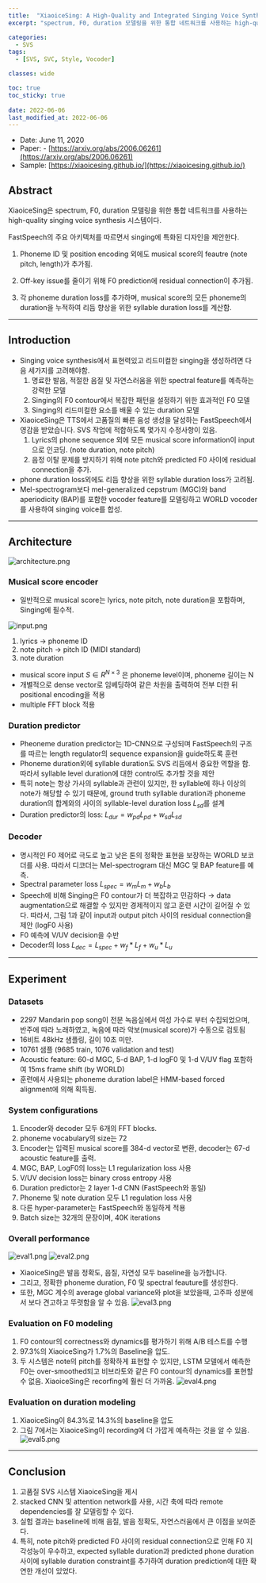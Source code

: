 ```yaml
---
title:  "XiaoiceSing: A High-Quality and Integrated Singing Voice Synthesis System"
excerpt: "spectrum, F0, duration 모델링을 위한 통합 네트워크를 사용하는 high-quality singing voice synthesis 시스템"

categories:
  - SVS
tags:
  - [SVS, SVC, Style, Vocoder]

classes: wide

toc: true
toc_sticky: true
 
date: 2022-06-06
last_modified_at: 2022-06-06
---
```


<!-- # XiaoiceSing: A High-Quality and Integrated Singing Voice Synthesis System -->

- Date: June 11, 2020
- Paper: - [https://arxiv.org/abs/2006.06261](https://arxiv.org/abs/2006.06261) 
- Sample: [https://xiaoicesing.github.io/](https://xiaoicesing.github.io/)

## **Abstract**

XiaoiceSing은 spectrum, F0, duration 모델링을 위한 통합 네트워크를 사용하는 high-quality singing voice synthesis 시스템이다.

FastSpeech의 주요 아키텍처를 따르면서 singing에 특화된 디자인을 제안한다.

1) Phoneme ID 및 position encoding 외에도 musical score의 feautre (note pitch, length)가 추가됨.

2) Off-key issue를 줄이기 위해 F0 prediction에 residual connection이 추가됨.

3) 각 phoneme duration loss를 추가하며, musical score의 모든 phoneme의 duration을 누적하여 리듬 향상을 위한 syllable duration loss를 계산함.

---

## **Introduction**
- Singing voice synthesis에서 표현력있고 리드미컬한 singing을 생성하려면 다음 세가지를 고려해야함.
    1. 명료한 발음, 적절한 음질 및 자연스러움을 위한 spectral feature를 예측하는 강력한 모델
  2. Singing의 F0 contour에서 복잡한 패턴을 설정하기 위한 효과적인 F0 모델
  3. Singing의 리드미컬한 요소를 배울 수 있는 duration 모델
 - XiaoiceSing은 TTS에서 고품질의 빠른 음성 생성을 달성하는 FastSpeech에서 영감을 받았습니다. SVS 작업에 적합하도록 몇가지 수정사항이 있음.
    1. Lyrics의 phone sequence 외에 모든 musical score information이 input으로 인코딩. (note duration, note pitch)
    2. 음정 이탈 문제를 방지하기 위해 note pitch와 predicted F0 사이에 residual connection을 추가.
  - phone duration loss외에도 리듬 향상을 위한 syllable duration loss가 고려됨.
  - Mel-spectrogram보다 mel-generalized cepstrum (MGC)와 band aperiodicity (BAP)를 포함한 vocoder feature를 모델링하고 WORLD vocoder를 사용하여 singing voice를 합성.

---
## **Architecture**
    
![architecture.png](/_figure/xiaoicesing/architecture.png)
    
### **Musical score encoder**
- 일반적으로 musical score는 lyrics, note pitch, note duration을 포함하며, Singing에 필수적.
            
![input.png](/_figure/xiaoicesing/input.png)

1) lyrics → phoneme ID    
2) note pitch → pitch ID (MIDI standard)
3) note duration
        
- musical score input $S∈R^{N×3}$ 은 phoneme level이며, phoneme 길이는 N
- 개별적으로 dense vector로 임베딩하여 같은 차원을 출력하여 전부 더한 뒤 positional encoding을 적용
- multiple FFT block 적용
### **Duration predictor**
- Pheoneme duration predictor는 1D-CNN으로 구성되며 FastSpeech의 구조를 따르는 length regulator의 sequence expansion을 guide하도록 훈련
- Phoneme duration외에 syllable duration도 SVS 리듬에서 중요한 역할을 함. 따라서 syllable level duration에 대한 control도 추가할 것을 제안
- 특히 note는 항상 가사의 syllable과 관련이 있지만, 한 syllable에 하나 이상의 note가 해당할 수 있기 때문에, ground truth syllable duration과 phoneme duration의 합계와의 사이의 syllable-level duration loss $L_{sd}$를 설계
- Duration predictor의 loss: $L_{dur}=w_{pd}L_{pd}+w_{sd}L_{sd}$
### **Decoder**
- 명시적인 F0 제어로 극도로 높고 낮은 톤의 정확한 표현을 보장하는 WORLD 보코더를 사용. 따라서 디코더는 Mel-spectrogram 대신 MGC 및 BAP feature를 예측.
- Spectral parameter loss $L_{spec}=w_mL_m+w_bL_b$
- Speech에 비해 Singing은 F0 contour가 더 복잡하고 민감하다 → data augmentation으로 해결할 수 있지만 경제적이지 않고 훈련 시간이 길어질 수 있다. 따라서, 그림 1과 같이 input과 output pitch 사이의 residual connection을 제안 (logF0 사용)
- F0 예측에 V/UV decision을 수반
- Decoder의 loss $L_{dec}=L_{spec}+w_{f}*L_f+w_u*L_u$
---
## **Experiment**
### Datasets
- 2297 Mandarin pop song이 전문 녹음실에서 여성 가수로 부터 수집되었으며,  반주에 따라 노래하였고, 녹음에 따라 악보(musical score)가 수동으로 검토됨
- 16비트 48kHz 샘플링, 길이 10초 미만.
- 10761 샘플 (9685 train, 1076 validation and test)
- Acoustic feature: 60-d MGC, 5-d BAP, 1-d logF0 및 1-d V/UV flag 포함하여 15ms frame shift (by WORLD)
- 훈련에서 사용되는 phoneme duration label은 HMM-based forced alignment에 의해 획득됨.
### **System configurations**
1. Encoder와 decoder 모두 6개의 FFT blocks.
2. phoneme vocabulary의 size는 72
3. Encoder는 입력된 musical score를 384-d vector로 변환, decoder는 67-d acoustic feature를 출력.
4. MGC, BAP, LogF0의 loss는 L1 regularization loss 사용
5. V/UV decision loss는 binary cross entropy 사용
6. Duration predictor는 2 layer 1-d CNN (FastSpeech와 동일)
7. Phoneme 및 note duration 모두 L1 regulation loss 사용
8. 다른 hyper-parameter는 FastSpeech와 동일하게 적용
9. Batch size는 32개의 문장이며, 40K iterations
### **Overall performance**
![eval1.png](../_figure/xiaoicesing/eval1.png)
![eval2.png](../_figure/xiaoicesing/eval2.png)
- XiaoiceSing은 발음 정확도, 음질, 자연성 모두 baseline을 능가합니다. 
- 그리고, 정확한 phoneme duration, F0 및 spectral feauture를 생성한다.
- 또한, MGC 계수의 average global variance와 plot을 보았을때, 고주파 성분에서 보다 견고하고 뚜렷함을 알 수 있음.
![eval3.png](../_figure/xiaoicesing/eval3.png)
      
### **Evaluation on F0 modeling**
1. F0 contour의 correctness와 dynamics를 평가하기 위해 A/B 테스트를 수행
2. 97.3%의 XiaoiceSing가 1.7%의 Baseline을 압도.
3. 두 시스템은 note의 pitch를 정확하게 표현할 수 있지만, LSTM 모델에서 예측한 F0는 over-smoothed되고 비브라토와 같은 F0 contour의 dynamics를 표현할 수 없음. XiaoiceSing은 recorfing에 훨씬 더 가까움.
![eval4.png](../_figure/xiaoicesing/eval4.png)
### **Evaluation on duration modeling**
1. XiaoiceSing이 84.3%로 14.3%의 baseline을 압도
2. 그림 7에서는 XiaoiceSing이 recording에 더 가깝게 예측하는 것을 알 수 있음.
![eval5.png](../_figure/xiaoicesing/eval5.png)
            
---      
## **Conclusion**
1. 고품질 SVS 시스템 XiaoiceSing을 제시
2. stacked CNN 및 attention network를 사용, 시간 축에 따라 remote dependencies를 잘 모델링할 수 있다.
3. 실험 결과는 baseline에 비해 음질, 발음 정확도, 자연스러움에서 큰 이점을 보여준다.
4. 특히, note pitch와 predicted F0 사이의 residual connection으로 인해 F0 지각성능이 우수하고, expected syllable duration과 predicted phone duration 사이에 syllable duration constraint를 추가하여 duration prediction에 대한 확연한 개선이 있었다.
